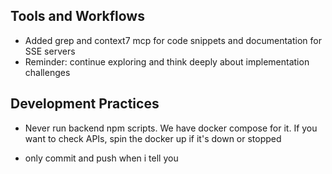 ## Tools and Workflows
- Added grep and context7 mcp for code snippets and documentation for SSE servers
- Reminder: continue exploring and think deeply about implementation challenges

## Development Practices
- Never run backend npm scripts. We have docker compose for it. If you want to check APIs, spin the docker up if it's down or stopped


- only commit and push when i tell you